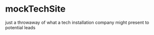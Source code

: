 # mockTechSite
just a throwaway of what a tech installation company might present to potential leads
